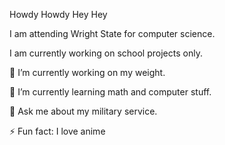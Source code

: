 Howdy Howdy Hey Hey

I am attending Wright State for computer science.

I am currently working on school projects only.

🔭 I’m currently working on my weight.

🌱 I’m currently learning math and computer stuff.

💬 Ask me about my military service.

⚡ Fun fact: I love anime
